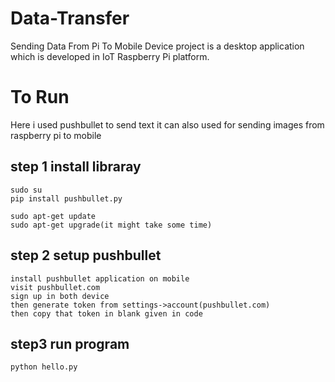# Data-Transfer
Sending Data From Pi To Mobile Device project is a desktop application which is developed in IoT Raspberry Pi platform.

# To Run
Here i used pushbullet to send text it can also used for sending images from raspberry pi to mobile

## step 1 install libraray 
	sudo su
	pip install pushbullet.py

	sudo apt-get update
	sudo apt-get upgrade(it might take some time)

## step 2 setup pushbullet 
	install pushbullet application on mobile
	visit pushbullet.com
	sign up in both device
	then generate token from settings->account(pushbullet.com)
	then copy that token in blank given in code
## step3 run program
	python hello.py
	
